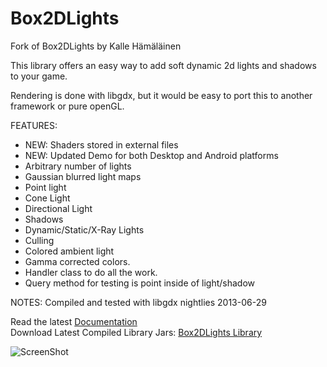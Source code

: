 Box2DLights
===========
Fork of Box2DLights by Kalle Hämäläinen

This library offers an easy way to add soft dynamic 2d lights and shadows to your game.

Rendering is done with libgdx, but it would be easy to port this to another framework or pure openGL.

FEATURES:
* NEW: Shaders stored in external files
* NEW: Updated Demo for both Desktop and Android platforms
* Arbitrary number of lights
* Gaussian blurred light maps
* Point light
* Cone Light
* Directional Light
* Shadows
* Dynamic/Static/X-Ray Lights
* Culling
* Colored ambient light
* Gamma corrected colors.
* Handler class to do all the work.
* Query method for testing is point inside of light/shadow

NOTES:
Compiled and tested with libgdx nightlies 2013-06-29

Read the latest [Documentation](https://github.com/chayfo/Box2DLights/wiki)<br>
Download Latest Compiled Library Jars: <a href="http://droidinteractive.com/box2dlights/box2dlights_06302013.zip">Box2DLights Library</a>

![ScreenShot](http://droidinteractive.com/img/box2dlighttest.png)

